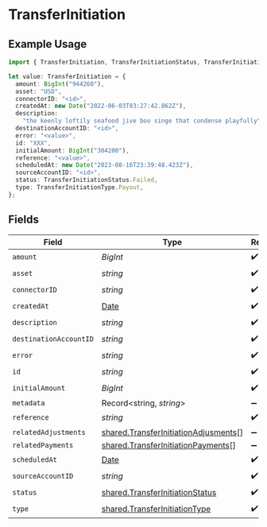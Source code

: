 # TransferInitiation

## Example Usage

```typescript
import { TransferInitiation, TransferInitiationStatus, TransferInitiationType } from "@formance/formance-sdk/sdk/models/shared";

let value: TransferInitiation = {
  amount: BigInt("944260"),
  asset: "USD",
  connectorID: "<id>",
  createdAt: new Date("2022-06-03T03:27:42.862Z"),
  description:
    "the keenly loftily seafood jive boo singe that condense playfully",
  destinationAccountID: "<id>",
  error: "<value>",
  id: "XXX",
  initialAmount: BigInt("304200"),
  reference: "<value>",
  scheduledAt: new Date("2023-08-16T23:39:48.423Z"),
  sourceAccountID: "<id>",
  status: TransferInitiationStatus.Failed,
  type: TransferInitiationType.Payout,
};
```

## Fields

| Field                                                                                               | Type                                                                                                | Required                                                                                            | Description                                                                                         | Example                                                                                             |
| --------------------------------------------------------------------------------------------------- | --------------------------------------------------------------------------------------------------- | --------------------------------------------------------------------------------------------------- | --------------------------------------------------------------------------------------------------- | --------------------------------------------------------------------------------------------------- |
| `amount`                                                                                            | *BigInt*                                                                                            | :heavy_check_mark:                                                                                  | N/A                                                                                                 |                                                                                                     |
| `asset`                                                                                             | *string*                                                                                            | :heavy_check_mark:                                                                                  | N/A                                                                                                 | USD                                                                                                 |
| `connectorID`                                                                                       | *string*                                                                                            | :heavy_check_mark:                                                                                  | N/A                                                                                                 |                                                                                                     |
| `createdAt`                                                                                         | [Date](https://developer.mozilla.org/en-US/docs/Web/JavaScript/Reference/Global_Objects/Date)       | :heavy_check_mark:                                                                                  | N/A                                                                                                 |                                                                                                     |
| `description`                                                                                       | *string*                                                                                            | :heavy_check_mark:                                                                                  | N/A                                                                                                 |                                                                                                     |
| `destinationAccountID`                                                                              | *string*                                                                                            | :heavy_check_mark:                                                                                  | N/A                                                                                                 |                                                                                                     |
| `error`                                                                                             | *string*                                                                                            | :heavy_check_mark:                                                                                  | N/A                                                                                                 |                                                                                                     |
| `id`                                                                                                | *string*                                                                                            | :heavy_check_mark:                                                                                  | N/A                                                                                                 | XXX                                                                                                 |
| `initialAmount`                                                                                     | *BigInt*                                                                                            | :heavy_check_mark:                                                                                  | N/A                                                                                                 |                                                                                                     |
| `metadata`                                                                                          | Record<string, *string*>                                                                            | :heavy_minus_sign:                                                                                  | N/A                                                                                                 |                                                                                                     |
| `reference`                                                                                         | *string*                                                                                            | :heavy_check_mark:                                                                                  | N/A                                                                                                 |                                                                                                     |
| `relatedAdjustments`                                                                                | [shared.TransferInitiationAdjusments](../../../sdk/models/shared/transferinitiationadjusments.md)[] | :heavy_minus_sign:                                                                                  | N/A                                                                                                 |                                                                                                     |
| `relatedPayments`                                                                                   | [shared.TransferInitiationPayments](../../../sdk/models/shared/transferinitiationpayments.md)[]     | :heavy_minus_sign:                                                                                  | N/A                                                                                                 |                                                                                                     |
| `scheduledAt`                                                                                       | [Date](https://developer.mozilla.org/en-US/docs/Web/JavaScript/Reference/Global_Objects/Date)       | :heavy_check_mark:                                                                                  | N/A                                                                                                 |                                                                                                     |
| `sourceAccountID`                                                                                   | *string*                                                                                            | :heavy_check_mark:                                                                                  | N/A                                                                                                 |                                                                                                     |
| `status`                                                                                            | [shared.TransferInitiationStatus](../../../sdk/models/shared/transferinitiationstatus.md)           | :heavy_check_mark:                                                                                  | N/A                                                                                                 |                                                                                                     |
| `type`                                                                                              | [shared.TransferInitiationType](../../../sdk/models/shared/transferinitiationtype.md)               | :heavy_check_mark:                                                                                  | N/A                                                                                                 |                                                                                                     |